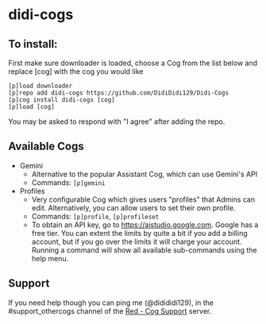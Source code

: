 # didi-cogs
## To install:
First make sure downloader is loaded, choose a Cog from the list below and replace [cog] with the cog you would like
```
[p]load downloader
[p]repo add didi-cogs https://github.com/DidiDidi129/Didi-Cogs
[p]cog install didi-cogs [cog]
[p]load [cog]
```
You may be asked to respond with "I agree" after adding the repo.

## Available Cogs
- Gemini
    - Alternative to the popular Assistant Cog, which can use Gemini's API
    - Commands: `[p]gemini`
- Profiles
    - Very configurable Cog which gives users "profiles" that Admins can edit. Alternatively, you can allow users to set their own profile.
    - Commands: `[p]profile`, `[p]profileset`
    - To obtain an API key, go to https://aistudio.google.com. Google has a free tier. You can extent the limits by quite a bit if you add a billing account, but if you go over the limits it will charge your account. 
Running a command will show all available sub-commands using the help menu.
## Support
If you need help though you can ping me (@didididi129), in the #support_othercogs channel of the [Red - Cog Support](https://discord.gg/red-cog-support-240154543684321280) server.
